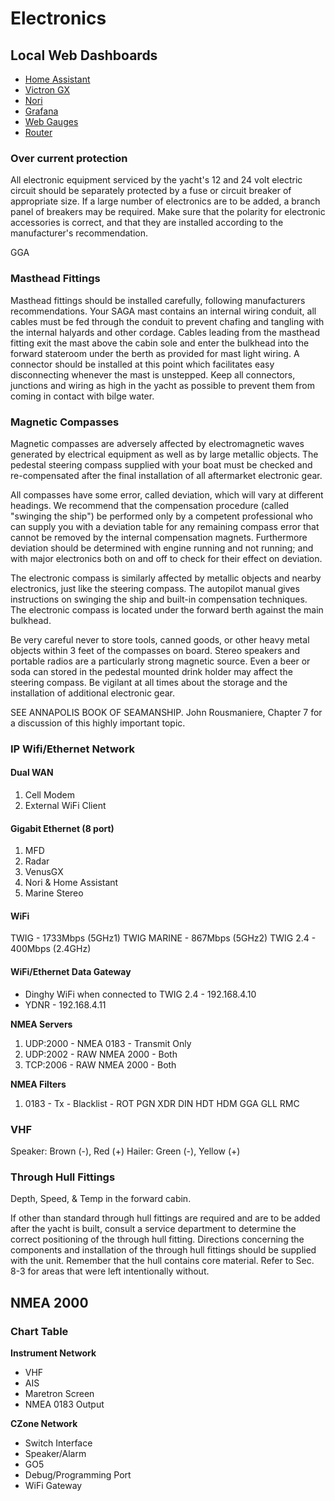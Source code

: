 # Electronics

## Local Web Dashboards

- [Home Assistant](http://192.168.4.9:8123/)
- [Victron GX](http://192.168.4.3/)
- [Nori](http://192.168.4.5/)
- [Grafana](http://192.168.4.5:3000/)
- [Web Gauges](http://192.168.4.11/g.html)
- [Router](http://192.168.4.1/)

### Over current protection

All electronic equipment serviced by the yacht's 12 and 24 volt electric circuit should be separately protected by a fuse or circuit breaker of appropriate size. If a large number of electronics are to be added, a branch panel of breakers may be required. Make sure that the polarity for electronic accessories is correct, and that they are installed according to the manufacturer's recommendation.

GGA

### Masthead Fittings

Masthead fittings should be installed carefully, following manufacturers recommendations. Your SAGA mast contains an internal wiring conduit, all  cables must be fed through the conduit to prevent chafing and tangling with the internal halyards and other cordage. Cables leading from the masthead fitting exit the mast above the cabin sole and enter the bulkhead into the forward stateroom under the berth as provided for mast light wiring. A connector should be installed at this point which facilitates easy disconnecting whenever the mast is unstepped. Keep all connectors, junctions and wiring as high in the yacht as possible to prevent them from coming in contact with bilge water.

### Magnetic Compasses

Magnetic compasses are adversely affected by electromagnetic waves generated by electrical equipment as well as by large metallic objects. The pedestal steering compass supplied with your boat must be checked and re-compensated after the final installation of all aftermarket electronic gear.

All compasses have some error, called deviation, which will vary at different headings. We recommend that the compensation procedure (called "swinging the ship") be performed only by a competent professional who can supply you with a deviation table for any remaining compass error that cannot be removed by the internal compensation magnets. Furthermore deviation should be determined with engine running and not running; and with major electronics both on and off to check for their effect on deviation.

The electronic compass is similarly affected by metallic objects and nearby electronics, just like the steering compass. The autopilot manual gives instructions on swinging the ship and built-in compensation techniques. The electronic compass is located under the forward berth against the main bulkhead.

Be very careful never to store tools, canned goods, or other heavy metal objects within 3 feet of the compasses on board. Stereo speakers and portable radios are a particularly strong magnetic source. Even a beer or soda can stored in the pedestal mounted drink holder may affect the steering compass. Be vigilant at all times about the storage and the installation of additional electronic gear.

SEE ANNAPOLIS BOOK OF SEAMANSHIP. John Rousmaniere, Chapter 7 for a discussion of this highly important topic.

### IP Wifi/Ethernet Network

#### Dual WAN
1. Cell Modem
2. External WiFi Client

#### Gigabit Ethernet (8 port)

1. MFD
2. Radar
3. VenusGX
4. Nori & Home Assistant
5. Marine Stereo

#### WiFi

TWIG - 1733Mbps (5GHz1)
TWIG MARINE - 867Mbps (5GHz2)
TWIG 2.4 - 400Mbps (2.4GHz)

#### WiFi/Ethernet Data Gateway

- Dinghy WiFi when connected to TWIG 2.4 - 192.168.4.10
- YDNR - 192.168.4.11

**NMEA Servers**

1. UDP:2000 - NMEA 0183 - Transmit Only
2. UDP:2002 - RAW NMEA 2000 - Both
3. TCP:2006 - RAW NMEA 2000 - Both

**NMEA Filters**

1. 0183 - Tx - Blacklist - ROT PGN XDR DIN HDT HDM GGA GLL RMC

### VHF

Speaker: Brown (-), Red (+)
Hailer: Green (-), Yellow (+)

### Through Hull Fittings

Depth, Speed, & Temp in the forward cabin.

If other than standard through hull fittings are required and are to be added after the yacht is built, consult a service department to determine the correct positioning of the through hull fitting. Directions concerning the components and installation of the through hull fittings should be supplied with the unit. Remember that the hull contains core material. Refer to Sec. 8-3 for areas that were left intentionally without.

## NMEA 2000

### Chart Table

**Instrument Network**

- VHF
- AIS
- Maretron Screen
- NMEA 0183 Output

**CZone Network**

- Switch Interface
- Speaker/Alarm
- GO5
- Debug/Programming Port
- WiFi Gateway
